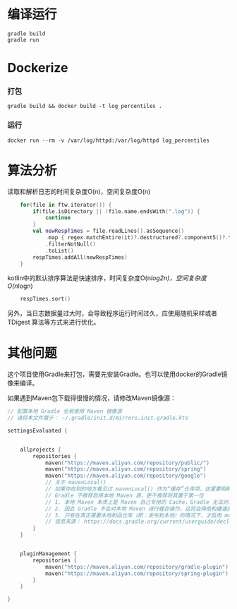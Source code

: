 # 编译运行

```shell
gradle build
gradle run
```

# Dockerize

### 打包

```shell
gradle build && docker build -t log_percentiles .
```

### 运行

```
docker run --rm -v /var/log/httpd:/var/log/httpd log_percentiles
```

# 算法分析

读取和解析日志的时间复杂度O(n)，空间复杂度O(n)
```kotlin
    for(file in ftw.iterator()) {
        if(file.isDirectory || !file.name.endsWith(".log")) {
            continue
        }
        val newRespTimes = file.readLines().asSequence()
            .map { regex.matchEntire(it)?.destructured?.component5()?.toInt() }
            .filterNotNull()
            .toList()
        respTimes.addAll(newRespTimes)
    }
```

kotlin中的默认排序算法是快速排序，时间复杂度O(n*log2n)，空间复杂度O(n*logn)
```kotlin
    respTimes.sort()
```

另外，当日志数据量过大时，会导致程序运行时间过久，应使用随机采样或者TDigest 算法等方式来进行优化。

# 其他问题


这个项目使用Gradle来打包，需要先安装Gradle。也可以使用docker的Gradle镜像来编译。



如果遇到Maven包下载得很慢的情况，请修改Maven镜像源：

```kotlin
// 配置本地 Gradle 全局使用 Maven 镜像源
// 请将本文件置于： ~/.gradle/init.d/mirrors.init.gradle.kts

settingsEvaluated {


    allprojects {
        repositories {
            maven("https://maven.aliyun.com/repository/public/")
            maven("https://maven.aliyun.com/repository/spring")
            maven("https://maven.aliyun.com/repository/google")
            // 关于 mavenLocal()
            // 如果你在别的地方看见过 mavenLocal() 作为“缓存”仓库项，这里要明确纠正
            // Gradle 不推荐启用本地 Maven 源，更不推荐将其置于第一位
            // 1. 本地 Maven 本质上是 Maven 自己专用的 Cache，Gradle 无法对其溯源（无法得知是否完整、是否被篡改）
            // 2. 因此 Gradle 不会对本地 Maven 进行缓存操作，这将会降低构建速度
            // 3. 只有在真正需要本地制品仓库（即：发布到本地）的情况下，才启用 mavenLocal()
            // 信息来源： https://docs.gradle.org/current/userguide/declaring_repositories.html#sec:case-for-maven-local
        }
    }


    pluginManagement {
        repositories {
            maven("https://maven.aliyun.com/repository/gradle-plugin")
            maven("https://maven.aliyun.com/repository/spring-plugin")
        }
    }

}
```


